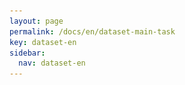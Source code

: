 ```yaml
---
layout: page
permalink: /docs/en/dataset-main-task
key: dataset-en
sidebar:
  nav: dataset-en
---
```



<head>
    <style>
        .container {
            display: flex;
            justify-content: space-between; Creates space around items
        }

        .image-with-caption {
            width: 100%;
            margin: auto;
        }

        .image-with-caption img {
            width: 100%;
            height: auto;
        }

        .image-with-caption figcaption {
            text-align: center;
            font-size: 1em;
        }
    </style>
</head>



## In-Domain Isolated Sign Language Recognition Setting

**Single-view RGB-based ISLR** involves recognizing isolated sign language from video sequences captured from a single fixed camera.

<figure class="image-with-caption">
    <img src="../assets/images/r1.png">
    <figcaption>The baseline of Single-view RGB-based ISLR on MM-WLAuslan.</figcaption>
</figure>
<br>

**Single-view RGB-D-based ISLR** aims to enhance the recognition of isolated signs by incorporating depth information along with RGB data.

<figure class="image-with-caption">
    <img src="../assets/images/r2.png">
    <figcaption>The baseline of Single-view RGB-D-based ISLR on MM-WLAuslan.</figcaption>
</figure>
<br>

**Multi-view RGB-based ISLR** employs multiple cameras to capture the sign language videos.

<figure class="image-with-caption">
    <img src="../assets/images/r3.png">
    <figcaption>The baseline of Multi-view RGB-based ISLR on MM-WLAuslan.</figcaption>
</figure>
<br>

**Multi-view RGB-D-based ISLR** incorporates depth data in a multi-view setup.

<figure class="image-with-caption">
    <img src="../assets/images/r4.png">
    <figcaption>The baseline of Multi-view RGB-D-based ISLR on MM-WLAuslan.</figcaption>
</figure>
<br>


### Baseline Models

We mention that all models used in this work are publicly available. We express profound gratitude to the aforementioned authors for their invaluable contributions. Each of the ISLR models we use is linked below:

- **RGB-based & RGB-D-based model:**
  - ResNet2+1D [GitHub](https://github.com/leftthomas/R2Plus1D-C3D)
  - TSN [GitHub](https://github.com/yjxiong/temporal-segment-networks)
  - I3D [GitHub](https://github.com/google-deepmind/kinetics-i3d)
  - S3D [GitHub](https://github.com/kylemin/S3D)
  - SlowFast [GitHub](https://github.com/facebookresearch/SlowFast)
  - Timesformer [GitHub](https://github.com/facebookresearch/TimeSformer)
  - UMDR [GitHub](https://github.com/damo-cv/MotionRGBD)
  - KVNet-V [GitHub](https://github.com/FangyunWei/SLRT)

- **2D pose-based & 3D pose-based model:**
  - TGCN [GitHub](https://github.com/dxli94/WLASL)
  - SL-GCN [GitHub](https://github.com/jackyjsy/SAM-SLR-v2)
  - SPTOTER [GitHub](https://github.com/matyasbohacek/spoter)
  - KVNet-K [GitHub](https://github.com/FangyunWei/SLRT)

- **Multi-modal-based model:**
  - SAM-SLR [GitHub](https://github.com/jackyjsy/SAM-SLR-v2)
  - NLA-SLR [GitHub](https://github.com/FangyunWei/SLRT)

